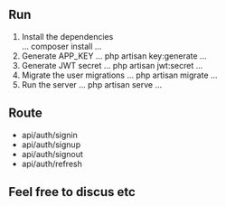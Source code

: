## Run
1. Install the dependencies  
...
composer install
...
2. Generate APP_KEY
...
php artisan key:generate
...
3. Generate JWT secret
...
php artisan jwt:secret
...
4. Migrate the user migrations
...
php artisan migrate
...
5. Run the server
...
php artisan serve
...

## Route
-   api/auth/signin
-   api/auth/signup
-   api/auth/signout
-   api/auth/refresh

## Feel free to discus etc